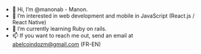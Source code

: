 - 👋 Hi, I’m @manonab - Manon.
- 👀 I’m interested in web development and mobile in JavaScript (React.js / React Native)
- 🌱 I’m currently learning Ruby on rails.
- 📫 If you want to reach me out, send an email at abelcoindozm@gmail.com (FR-EN)

<!---
manonab/manonab is a ✨ special ✨ repository because its `README.md` (this file) appears on your GitHub profile.
You can click the Preview link to take a look at your changes.
--->
